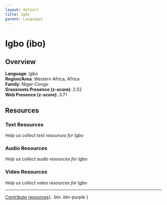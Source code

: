 ```yaml
---
layout: default
title: Igbo
parent: Languages
---
```


# Igbo (ibo)

## Overview

**Language**: Igbo  
**Region/Area**: Western Africa, Africa  
**Family**: Niger-Congo  
**Grassroots Presence (z-score)**: 2.52  
**Web Presence (z-score)**: 3.71  

## Resources

### Text Resources
*Help us collect text resources for Igbo*

### Audio Resources
*Help us collect audio resources for Igbo*

### Video Resources
*Help us collect video resources for Igbo*

---

[Contribute resources](https://forms.office.com/e/1SfLJx3u1r){: .btn .btn-purple }
